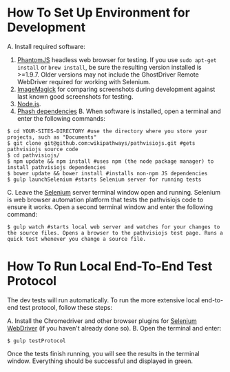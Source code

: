 # How To Set Up Environment for Development

A. Install required software:
1. [PhantomJS](http://phantomjs.org/) headless web browser for testing. If you use ```sudo apt-get install``` or ```brew install```, be sure the resulting version installed is >=1.9.7. Older versions may not include the GhostDriver Remote WebDriver required for working with Selenium.
2. [ImageMagick](http://www.imagemagick.org/) for comparing screenshots during development against last known good screenshots for testing.
3. [Node.js](http://nodejs.org/download/).
4. [Phash dependencies](https://github.com/aaronm67/node-phash)
B. When software is installed, open a terminal and enter the following commands:

```
$ cd YOUR-SITES-DIRECTORY #use the directory where you store your projects, such as "Documents"
$ git clone git@github.com:wikipathways/pathvisiojs.git #gets pathvisiojs source code
$ cd pathvisiojs/
$ npm update && npm install #uses npm (the node package manager) to install pathvisiojs dependencies
$ bower update && bower install #installs non-npm JS dependencies
$ gulp launchSelenium #starts Selenium server for running tests
```

C. Leave the [Selenium](http://docs.seleniumhq.org/) server terminal window open and running. Selenium is web browser automation platform that tests the pathvisiojs code to ensure it works. Open a second terminal window and enter the following command:

```
$ gulp watch #starts local web server and watches for your changes to the source files. Opens a browser to the pathvisiojs test page. Runs a quick test whenever you change a source file.
```

# How To Run Local End-To-End Test Protocol

The dev tests will run automatically. To run the more extensive local end-to-end test protocol, follow these steps:

A. Install the Chromedriver and other browser plugins for [Selenium WebDriver](http://docs.seleniumhq.org/projects/webdriver/) (if you haven't already done so).
B. Open the terminal and enter:

```
$ gulp testProtocol
```

Once the tests finish running, you will see the results in the terminal window. Everything should be successful and displayed in green.
